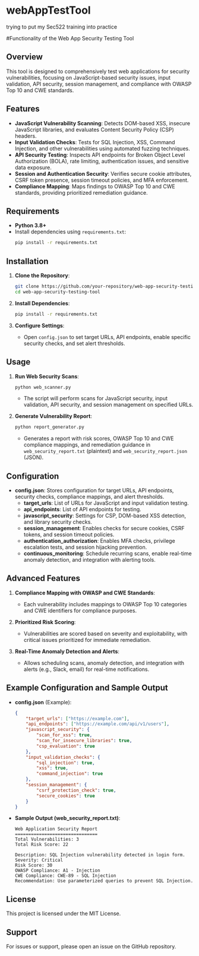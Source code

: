 # webAppTestTool
trying to put my Sec522 training into practice



#Functionality of the Web App Security Testing Tool

## Overview
This tool is designed to comprehensively test web applications for security vulnerabilities, focusing on JavaScript-based security issues, input validation, API security, session management, and compliance with OWASP Top 10 and CWE standards.

## Features
- **JavaScript Vulnerability Scanning**: Detects DOM-based XSS, insecure JavaScript libraries, and evaluates Content Security Policy (CSP) headers.
- **Input Validation Checks**: Tests for SQL Injection, XSS, Command Injection, and other vulnerabilities using automated fuzzing techniques.
- **API Security Testing**: Inspects API endpoints for Broken Object Level Authorization (BOLA), rate limiting, authentication issues, and sensitive data exposure.
- **Session and Authentication Security**: Verifies secure cookie attributes, CSRF token presence, session timeout policies, and MFA enforcement.
- **Compliance Mapping**: Maps findings to OWASP Top 10 and CWE standards, providing prioritized remediation guidance.

## Requirements
- **Python 3.8+**
- Install dependencies using `requirements.txt`:
    ```bash
    pip install -r requirements.txt
    ```

## Installation
1. **Clone the Repository**:
    ```bash
    git clone https://github.com/your-repository/web-app-security-testing-tool.git
    cd web-app-security-testing-tool
    ```

2. **Install Dependencies**:
    ```bash
    pip install -r requirements.txt
    ```

3. **Configure Settings**:
    - Open `config.json` to set target URLs, API endpoints, enable specific security checks, and set alert thresholds.

## Usage
1. **Run Web Security Scans**:
    ```bash
    python web_scanner.py
    ```
   - The script will perform scans for JavaScript security, input validation, API security, and session management on specified URLs.

2. **Generate Vulnerability Report**:
    ```bash
    python report_generator.py
    ```
   - Generates a report with risk scores, OWASP Top 10 and CWE compliance mappings, and remediation guidance in `web_security_report.txt` (plaintext) and `web_security_report.json` (JSON).

## Configuration
- **config.json**: Stores configuration for target URLs, API endpoints, security checks, compliance mappings, and alert thresholds.
    - **target_urls**: List of URLs for JavaScript and input validation testing.
    - **api_endpoints**: List of API endpoints for testing.
    - **javascript_security**: Settings for CSP, DOM-based XSS detection, and library security checks.
    - **session_management**: Enables checks for secure cookies, CSRF tokens, and session timeout policies.
    - **authentication_authorization**: Enables MFA checks, privilege escalation tests, and session hijacking prevention.
    - **continuous_monitoring**: Schedule recurring scans, enable real-time anomaly detection, and integration with alerting tools.

## Advanced Features
1. **Compliance Mapping with OWASP and CWE Standards**:
   - Each vulnerability includes mappings to OWASP Top 10 categories and CWE identifiers for compliance purposes.

2. **Prioritized Risk Scoring**:
   - Vulnerabilities are scored based on severity and exploitability, with critical issues prioritized for immediate remediation.

3. **Real-Time Anomaly Detection and Alerts**:
   - Allows scheduling scans, anomaly detection, and integration with alerts (e.g., Slack, email) for real-time notifications.

## Example Configuration and Sample Output
- **config.json** (Example):
    ```json
    {
        "target_urls": ["https://example.com"],
        "api_endpoints": ["https://example.com/api/v1/users"],
        "javascript_security": {
            "scan_for_xss": true,
            "scan_for_insecure_libraries": true,
            "csp_evaluation": true
        },
        "input_validation_checks": {
            "sql_injection": true,
            "xss": true,
            "command_injection": true
        },
        "session_management": {
            "csrf_protection_check": true,
            "secure_cookies": true
        }
    }
    ```

- **Sample Output (web_security_report.txt)**:
    ```
    Web Application Security Report
    ===============================
    Total Vulnerabilities: 3
    Total Risk Score: 22

    Description: SQL Injection vulnerability detected in login form.
    Severity: Critical
    Risk Score: 30
    OWASP Compliance: A1 - Injection
    CWE Compliance: CWE-89 - SQL Injection
    Recommendation: Use parameterized queries to prevent SQL Injection.
    ```

## License
This project is licensed under the MIT License.

## Support
For issues or support, please open an issue on the GitHub repository.

